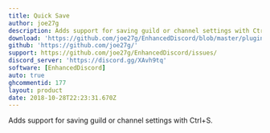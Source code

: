 ```yaml
---
title: Quick Save
author: joe27g
description: Adds support for saving guild or channel settings with Ctrl+S.
download: 'https://github.com/joe27g/EnhancedDiscord/blob/master/plugins/quick_save.js'
github: 'https://github.com/joe27g/'
support: https://github.com/joe27g/EnhancedDiscord/issues/
discord_server: 'https://discord.gg/XAvh9tq'
software: [EnhancedDiscord]
auto: true
ghcommentid: 177
layout: product
date: 2018-10-28T22:23:31.670Z
---
```

Adds support for saving guild or channel settings with Ctrl+S.